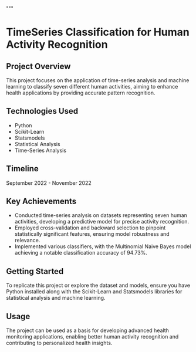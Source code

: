 """
# TimeSeries Classification for Human Activity Recognition

## Project Overview
This project focuses on the application of time-series analysis and machine learning to classify seven different human activities, aiming to enhance health applications by providing accurate pattern recognition.

## Technologies Used
- Python
- Scikit-Learn
- Statsmodels
- Statistical Analysis
- Time-Series Analysis

## Timeline
September 2022 - November 2022

## Key Achievements
- Conducted time-series analysis on datasets representing seven human activities, developing a predictive model for precise activity recognition.
- Employed cross-validation and backward selection to pinpoint statistically significant features, ensuring model robustness and relevance.
- Implemented various classifiers, with the Multinomial Naive Bayes model achieving a notable classification accuracy of 94.73%.

## Getting Started
To replicate this project or explore the dataset and models, ensure you have Python installed along with the Scikit-Learn and Statsmodels libraries for statistical analysis and machine learning.

## Usage
The project can be used as a basis for developing advanced health monitoring applications, enabling better human activity recognition and contributing to personalized health insights.

